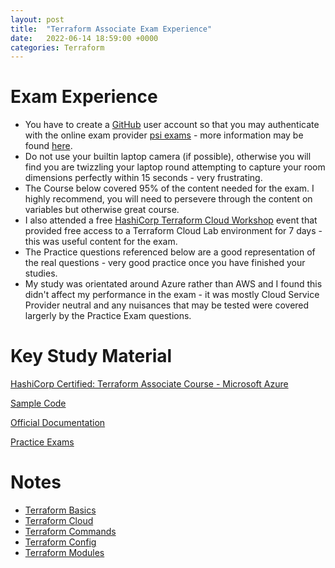 ```yaml
---
layout: post
title:  "Terraform Associate Exam Experience"
date:   2022-06-14 18:59:00 +0000
categories: Terraform
---
```

# Exam Experience
- You have to create a [GitHub](https://github.com/) user account so that you may authenticate with the online exam provider [psi exams](https://identity.psionline.com/samlsso?spEntityID=https://home.psiexams.com/callback&fidp=hashicorp) - more information may be found [here](https://hashicorp-certifications.zendesk.com/hc/en-us/articles/360049382552).
- Do not use your builtin laptop camera (if possible), otherwise you will find you are twizzling your laptop round attempting to capture your room dimensions perfectly within 15 seconds - very frustrating.
- The Course below covered 95% of the content needed for the exam. I highly recommend, you will need to persevere through the content on variables but otherwise great course.
- I also attended a free [HashiCorp Terraform Cloud Workshop](https://www.hashicorp.com/events?type=all) event that provided free access to a Terraform Cloud Lab environment for 7 days - this was useful content for the exam.
- The Practice questions referenced below are a good representation of the real questions - very good practice once you have finished your studies.
- My study was orientated around Azure rather than AWS and I found this didn't affect my performance in the exam - it was mostly Cloud Service Provider neutral and any nuisances that may be tested were covered largerly by the Practice Exam questions.


# Key Study Material 

[HashiCorp Certified: Terraform Associate Course - Microsoft Azure](https://www.udemy.com/course/hashicorp-certified-terraform-associate-on-azure-cloud/)

[Sample Code](https://github.com/stacksimplify/hashicorp-certified-terraform-associate-on-azure)

[Official Documentation](https://learn.hashicorp.com/tutorials/terraform/associate-review)

[Practice Exams](https://www.whizlabs.com/hashicorp-certified-terraform-associate/)

# Notes

- [Terraform Basics](../_techNotes/ta_basics.md)
- [Terraform Cloud](../_techNotes/ta_cloud.md)
- [Terraform Commands](../_techNotes/ta_commands.md)
- [Terraform Config](../_techNotes/ta_config.md)
- [Terraform Modules](../_techNotes/ta_modules.md)
